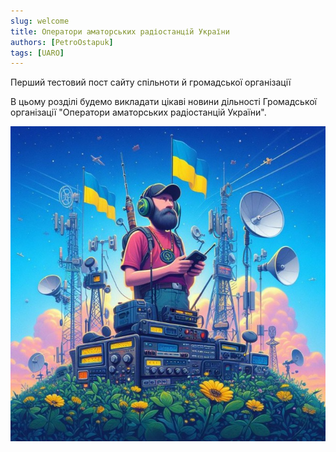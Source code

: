 ```yaml
---
slug: welcome
title: Оператори аматорських радіостанцій України
authors: [PetroOstapuk]
tags: [UARO]
---
```


Перший тестовий пост сайту спільноти й громадської організації

<!-- truncate -->

В цьому розділі будемо викладати цікаві новини дільності Громадської організації "Оператори аматорських радіостанцій України".

![Docusaurus Plushie](./uaro-ua.jpg)